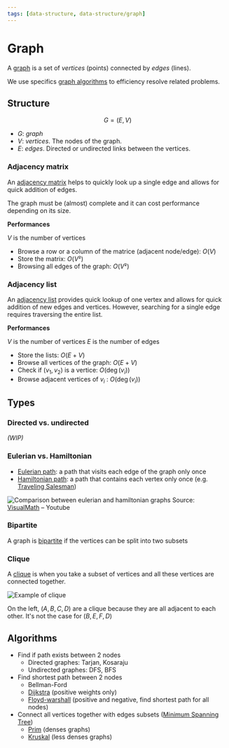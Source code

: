 ```yaml
---
tags: [data-structure, data-structure/graph]
---
```


# Graph

A [graph](https://en.wikipedia.org/wiki/Graph_(discrete_mathematics)) is a set of *vertices* (points) connected by *edges* (lines).

We use specifics [graph algorithms](../../algorithms/graph/graph.md) to efficiency resolve related problems.

## Structure

$$G=(E,V)$$
- $G$: *graph*
- $V$: *vertices*. The nodes of the graph.
- $E$: *edges*. Directed or undirected links between the vertices.

### Adjacency matrix

An [adjacency matrix](https://wikipedia.org/wiki/adjacency_matrix) helps to quickly look up a single edge and allows for quick addition of edges.

The graph must be (almost) complete and it can cost performance depending on its size.

**Performances**

$V$ is the number of vertices

- Browse a row or a column of the matrice (adjacent node/edge): $O(V)$
- Store the matrix: $O(V²)$
- Browsing all edges of the graph: $O(V²)$

### Adjacency list

An [adjacency list](https://wikipedia.org/wiki/adjacency_list) provides quick lookup of one vertex and allows for quick addition of new edges and vertices. However, searching for a single edge requires traversing the entire list.

**Performances**

$V$ is the number of vertices
$E$ is the number of edges

- Store the lists: $O(E+V)$ 
- Browse all vertices of the graph: $O(E+V)$
- Check if $(v_1,v_2)$ is a vertice: $O(\deg(v_i))$
- Browse adjacent vertices of $v_i$ : $O(\deg(v_i))$

## Types 

### Directed vs. undirected

*(WIP)*

### Eulerian vs. Hamiltonian

- [Eulerian path](https://simple.wikipedia.org/wiki/Eulerian_path): a path that visits each edge of the graph only once
- [Hamiltonian path](https://simple.wikipedia.org/wiki/Hamiltonian_path): a path that contains each vertex only once (e.g. [Traveling Salesman](../../algorithms/problems/traveling-salesman.md))

![Comparison between eulerian and hamiltonian graphs](/assets/euler-vs-hamilton.png)
Source: [VisualMath](https://www.youtube.com/watch?v=CEOGcSCTar8) – Youtube

### Bipartite

A graph is [bipartite](https://en.wikipedia.org/wiki/Bipartite_graph) if the vertices can be split into two subsets

### Clique

A [clique](https://en.wikipedia.org/wiki/Clique_(graph_theory)) is when you take a subset of vertices and all these vertices are connected together.

![Example of clique](/assets/clique.png)

On the left, $(A,B,C,D)$ are a clique because they are all adjacent to each other. It's not the case for $(B,E,F,D)$

## Algorithms

- Find if path exists between 2 nodes
	- Directed graphes: Tarjan, Kosaraju
	- Undirected graphes: DFS, BFS 
- Find shortest path between 2 nodes
	- Bellman-Ford
	- [Dijkstra](../../algorithms/graph/dijkstra.md) (positive weights only)
	- [Floyd-warshall](../../algorithms/graph/floyd-warshall.md) (positive and negative, find shortest path for all nodes)
- Connect all vertices together with edges subsets ([Minimum Spanning Tree](tree.md#Minimum%20Spanning%20Tree))
	- [Prim](../../algorithms/graph/prim.md) (denses graphs)
	- [Kruskal](../../algorithms/graph/kruskal.md) (less denses graphs)